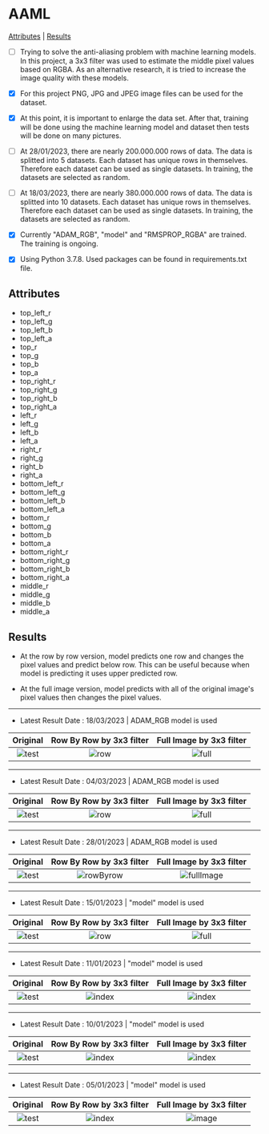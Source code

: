 # AAML

[Attributes](https://github.com/alpertunga-bile/AAML#attributes) | [Results](https://github.com/alpertunga-bile/AAML#results)

- [ ] Trying to solve the anti-aliasing problem with machine learning models. In this project, a 3x3 filter was used to estimate the middle pixel values based on RGBA. As an alternative research, it is tried to increase the image quality with these models.

- [x] For this project PNG, JPG and JPEG image files can be used for the dataset.

- [x] At this point, it is important to enlarge the data set. After that, training will be done using the machine learning model and dataset then tests will be done on many pictures. 

- [ ] At 28/01/2023, there are nearly 200.000.000 rows of data. The data is splitted into 5 datasets. Each dataset has unique rows in themselves. Therefore each dataset can be used as single datasets. In training, the datasets are selected as random.

- [ ] At 18/03/2023, there are nearly 380.000.000 rows of data. The data is splitted into 10 datasets. Each dataset has unique rows in themselves. Therefore each dataset can be used as single datasets. In training, the datasets are selected as random.       

- [x] Currently "ADAM_RGB", "model" and "RMSPROP_RGBA" are trained. The training is ongoing.

- [x] Using Python 3.7.8. Used packages can be found in requirements.txt file.

## Attributes

- top_left_r
- top_left_g
- top_left_b
- top_left_a
- top_r
- top_g
- top_b
- top_a
- top_right_r
- top_right_g
- top_right_b
- top_right_a
- left_r
- left_g
- left_b
- left_a
- right_r
- right_g
- right_b
- right_a
- bottom_left_r
- bottom_left_g
- bottom_left_b
- bottom_left_a
- bottom_r
- bottom_g
- bottom_b
- bottom_a
- bottom_right_r
- bottom_right_g
- bottom_right_b
- bottom_right_a
- middle_r
- middle_g
- middle_b
- middle_a

## Results

- At the row by row version, model predicts one row and changes the pixel values and predict below row. This can be useful because when model is predicting it uses upper predicted row.

- At the full image version, model predicts with all of the original image's pixel values then changes the pixel values.

---------------------------------------
- Latest Result Date : 18/03/2023 | ADAM_RGB model is used

Original                   | Row By Row by 3x3 filter  |  Full Image by 3x3 filter
:-------------------------:|:-------------------------:|:-------------------------:
![test](https://user-images.githubusercontent.com/76731692/210861435-ad89748d-e9e8-4989-bbd5-3ca8c0e45ca6.jpg) | ![row](https://user-images.githubusercontent.com/76731692/226137407-87d57af2-be17-4c87-a27e-a9a083900c99.png) | ![full](https://user-images.githubusercontent.com/76731692/226137447-5d70e594-8804-4762-ae1c-631996f91f03.png)


---------------------------------------
- Latest Result Date : 04/03/2023 | ADAM_RGB model is used

Original                   | Row By Row by 3x3 filter  |  Full Image by 3x3 filter
:-------------------------:|:-------------------------:|:-------------------------:
![test](https://user-images.githubusercontent.com/76731692/210861435-ad89748d-e9e8-4989-bbd5-3ca8c0e45ca6.jpg) | ![row](https://user-images.githubusercontent.com/76731692/222907323-e7f3663a-8fc8-4584-8c4d-f1f797022025.png) | ![full](https://user-images.githubusercontent.com/76731692/222907349-fb7e658e-9713-4ea1-971a-b9de790df884.png)
---------------------------------------
- Latest Result Date : 28/01/2023 | ADAM_RGB model is used

Original                   | Row By Row by 3x3 filter  |  Full Image by 3x3 filter
:-------------------------:|:-------------------------:|:-------------------------:
![test](https://user-images.githubusercontent.com/76731692/210861435-ad89748d-e9e8-4989-bbd5-3ca8c0e45ca6.jpg) | ![rowByrow](https://user-images.githubusercontent.com/76731692/215285183-108e6437-c84f-49c1-8285-5818aa1ad145.png) | ![fullImage](https://user-images.githubusercontent.com/76731692/215285190-e6b8819d-98bd-4a40-b357-0c98a4ed83ff.png)

---------------------------------------

- Latest Result Date : 15/01/2023 | "model" model is used

Original                   | Row By Row by 3x3 filter  |  Full Image by 3x3 filter
:-------------------------:|:-------------------------:|:-------------------------:
![test](https://user-images.githubusercontent.com/76731692/210861435-ad89748d-e9e8-4989-bbd5-3ca8c0e45ca6.jpg) | ![row](https://user-images.githubusercontent.com/76731692/212498916-35dd40b5-9dcf-4c33-b28b-8bb94e4da7a9.png) | ![full](https://user-images.githubusercontent.com/76731692/212498921-92b83d31-dad2-4cc8-9c4a-9134b6477611.png)

---------------------------------------


- Latest Result Date : 11/01/2023 | "model" model is used

Original                   | Row By Row by 3x3 filter  |  Full Image by 3x3 filter
:-------------------------:|:-------------------------:|:-------------------------:
![test](https://user-images.githubusercontent.com/76731692/210861435-ad89748d-e9e8-4989-bbd5-3ca8c0e45ca6.jpg) | ![index](https://user-images.githubusercontent.com/76731692/211912066-fb25fe50-d27d-45ae-bc1c-7b14bb768f7e.png) | ![index](https://user-images.githubusercontent.com/76731692/211912160-c75e4eea-837e-471c-9734-40e67b017c90.png)

---------------------------------------

- Latest Result Date : 10/01/2023 | "model" model is used

Original                   | Row By Row by 3x3 filter  |  Full Image by 3x3 filter
:-------------------------:|:-------------------------:|:-------------------------:
![test](https://user-images.githubusercontent.com/76731692/210861435-ad89748d-e9e8-4989-bbd5-3ca8c0e45ca6.jpg) | ![index](https://user-images.githubusercontent.com/76731692/211661444-db05ad67-578a-4871-86e8-bd6ea98cab75.png) | ![index](https://user-images.githubusercontent.com/76731692/211661555-fb05eabb-e888-483b-b156-9612e9a09627.png)

---------------------------------------

- Latest Result Date : 05/01/2023 | "model" model is used

Original                   | Row By Row by 3x3 filter  |  Full Image by 3x3 filter
:-------------------------:|:-------------------------:|:-------------------------:
![test](https://user-images.githubusercontent.com/76731692/210861435-ad89748d-e9e8-4989-bbd5-3ca8c0e45ca6.jpg) | ![index](https://user-images.githubusercontent.com/76731692/210861766-365dc726-e232-4cd3-ba08-71717fb83706.png)  |  ![image](https://user-images.githubusercontent.com/76731692/210861126-bf61f96d-1e83-4475-8601-51d97221b9e5.png)
